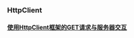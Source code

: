 ### HttpClient
#### [使用HttpClient框架的GET请求与服务器交互](https://github.com/ningbaoqi/ComputerNetWork/commit/351a3eab368d7eb25ecf436edd54a5b4567f431e)
